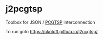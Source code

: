 # j2pcgtsp
Toolbox for JSON / [PCGTSP] interconnection

To run goto
https://ukoloff.github.io/j2pcgtsp/

[PCGTSP]: https://www.fcc.chalmers.se/external/PCGTSPLIB/
